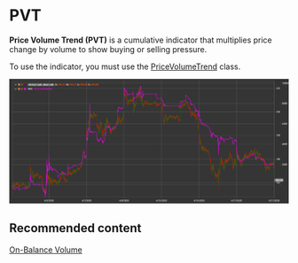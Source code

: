 # PVT

**Price Volume Trend (PVT)** is a cumulative indicator that multiplies price change by volume to show buying or selling pressure.

To use the indicator, you must use the [PriceVolumeTrend](xref:StockSharp.Algo.Indicators.PriceVolumeTrend) class.

![IndicatorPVT](../../../../images/indicatorpvt.png)

## Recommended content

[On-Balance Volume](on_balance_volume.md)
